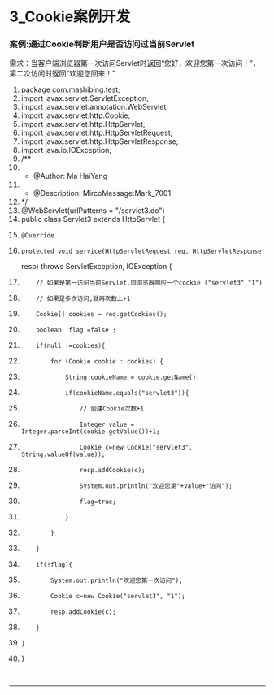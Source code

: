 ﻿
# 3_Cookie案例开发

### 案例:通过Cookie判断用户是否访问过当前Servlet 

需求：当客户端浏览器第一次访问Servlet时返回“您好，欢迎您第一次访问！”，第二次访问时返回“欢迎您回来！” 




1.  package com.mashibing.test;
2.  import javax.servlet.ServletException;
3.  import javax.servlet.annotation.WebServlet;
4.  import javax.servlet.http.Cookie;
5.  import javax.servlet.http.HttpServlet;
6.  import javax.servlet.http.HttpServletRequest;
7.  import javax.servlet.http.HttpServletResponse;
8.  import java.io.IOException;
9.  /**
10.  * @Author: Ma HaiYang
11.  * @Description: MircoMessage:Mark_7001
12.  */
13. @WebServlet(urlPatterns = "/servlet3.do")
14. public class Servlet3 extends HttpServlet {
15.     @Override
16.     protected void service(HttpServletRequest req, HttpServletResponse
    resp) throws ServletException, IOException {
17.         // 如果是第一访问当前Servlet.向浏览器响应一个cookie ("servlet3","1")
18.         // 如果是多次访问,就再次数上+1
19.         Cookie[] cookies = req.getCookies();
20.         boolean  flag =false ;
21.         if(null !=cookies){
22.             for (Cookie cookie : cookies) {
23.                 String cookieName = cookie.getName();
24.                 if(cookieName.equals("servlet3")){
25.                     // 创建Cookie次数+1
26.                     Integer value = Integer.parseInt(cookie.getValue())+1;
27.                     Cookie c=new Cookie("servlet3", String.valueOf(value));
28.                     resp.addCookie(c);
29.                     System.out.println("欢迎您第"+value+"访问");
30.                     flag=true;
31.                 }
32.             }
33.         }
34.         if(!flag){
35.             System.out.println("欢迎您第一次访问");
36.             Cookie c=new Cookie("servlet3", "1");
37.             resp.addCookie(c);
38.         }
39.     }
40. }

 




  



------------------------------------------------------------

